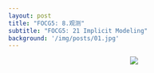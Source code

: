 ```yaml
---
layout: post
title: "FOCG5: 8.观测"
subtitle: "FOCG5: 21 Implicit Modeling"
background: '/img/posts/01.jpg'
---
```


<div style="text-align: center">
<img src="/img/posts/21 Implicit Modeling/1.png"/>
</div>


